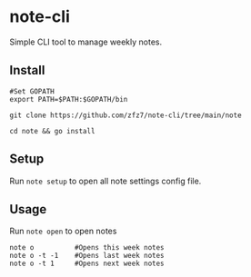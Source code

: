 # note-cli
Simple CLI tool to manage weekly notes.


## Install
```
#Set GOPATH
export PATH=$PATH:$GOPATH/bin

git clone https://github.com/zfz7/note-cli/tree/main/note

cd note && go install
```

## Setup
Run `note setup` to open all note settings config file. 

## Usage
Run `note open` to open notes

```
note o          #Opens this week notes
note o -t -1    #Opens last week notes
note o -t 1     #Opens next week notes
```

